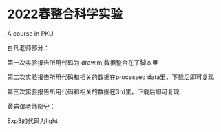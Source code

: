 # 2022春整合科学实验

A course in PKU

白凡老师部分：

第一次实验报告所用代码为 draw.m,数据整合在了脚本里

第二次实验报告所用代码和相关的数据在processed data里，下载后即可复现

第三次实验报告所用代码和相关的数据在3rd里，下载后即可复现

黄岩谊老师部分：

Exp3的代码为light
